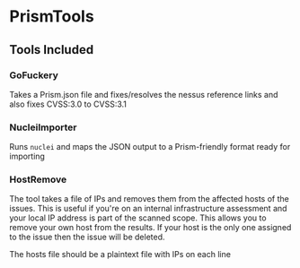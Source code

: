# PrismTools

## Tools Included

### GoFuckery

Takes a Prism.json file and fixes/resolves the nessus reference links and also fixes CVSS:3.0 to CVSS:3.1

### NucleiImporter

Runs `nuclei` and maps the JSON output to a Prism-friendly format ready for importing

### HostRemove

The tool takes a file of IPs and removes them from the affected hosts of the issues. This is useful if you're on an internal infrastructure assessment and your local IP address is part of the scanned scope. This allows you to remove your own host from the results. If your host is the only one assigned to the issue then the issue will be deleted.

The hosts file should be a plaintext file with IPs on each line